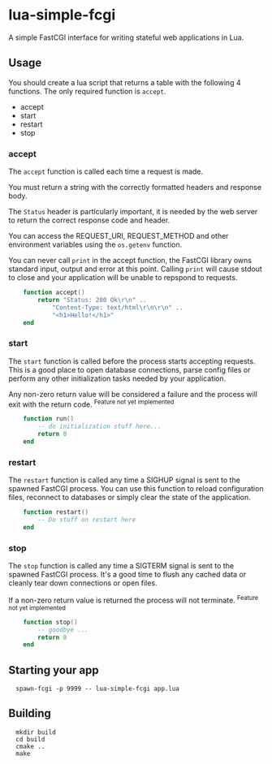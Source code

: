 # lua-simple-fcgi

A simple FastCGI interface for writing stateful web applications in Lua.

## Usage

You should create a lua script that returns a table with the following 4 functions.
The only required function is ```accept```.

* accept
* start
* restart
* stop

### accept

The `accept` function is called each time a request is made.

You must return a string with the correctly formatted headers and response body.

The `Status` header is particularly important, it is needed by the web server
to return the correct response code and header.

You can access the REQUEST_URI, REQUEST_METHOD and other environment variables
using the `os.getenv` function.

You can never call `print` in the accept function, the FastCGI library owns standard input, output and error at this point. Calling `print` will cause stdout to close and your application will be unable to repspond to requests.

```lua
    function accept()
        return "Status: 200 Ok\r\n" ..
            "Content-Type: text/html\r\n\r\n" ..
            "<h1>Hello!</h1>"
    end
```

### start

The `start` function is called before the process starts accepting requests. This is
a good place to open database connections, parse config files or 
perform any other initialization tasks needed by your application.

Any non-zero return value will be considered a failure and the process will exit
with the return code. <sup>Feature not yet implemented</sup>

```lua
    function run()
        -- do initialization stuff here...
        return 0
    end
```

### restart

The `restart` function is called any time a SIGHUP signal is sent to the spawned 
FastCGI process. You can use this function to reload configuration files, reconnect to 
databases or simply clear the state of the application.

```lua
    function restart()
        -- Do stuff on restart here
    end
```

### stop

The `stop` function is called any time a SIGTERM signal is sent to the spawned 
FastCGI process. It's a good time to flush any cached data or cleanly tear down connections
or open files.

If a non-zero return value is returned the process will not terminate. <sup>Feature not yet implemented</sup>


```lua
    function stop()
        -- goodbye ...
        return 0
    end
```

## Starting your app

```shell
  spawn-fcgi -p 9999 -- lua-simple-fcgi app.lua
```

## Building

```shell
  mkdir build
  cd build
  cmake ..
  make
```
